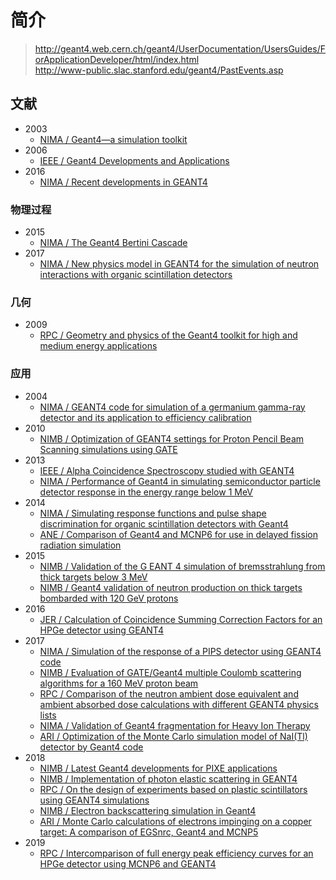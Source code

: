 <!-- README.md --- 
;; 
;; Description: 
;; Author: Hongyi Wu(吴鸿毅)
;; Email: wuhongyi@qq.com 
;; Created: 六 12月 23 22:22:16 2017 (+0800)
;; Last-Updated: 六 2月 23 22:07:11 2019 (+0800)
;;           By: Hongyi Wu(吴鸿毅)
;;     Update #: 12
;; URL: http://wuhongyi.cn -->

# 简介

> http://geant4.web.cern.ch/geant4/UserDocumentation/UsersGuides/ForApplicationDeveloper/html/index.html  
> http://www-public.slac.stanford.edu/geant4/PastEvents.asp


## 文献

- 2003
	- [NIMA / Geant4—a simulation toolkit](http://wuhongyi.cn/Geant4Note/pdf/article/1-s2.0-S0168900203013688-main.pdf)
- 2006
	- [IEEE / Geant4 Developments and Applications](http://wuhongyi.cn/Geant4Note/pdf/article/01610988.pdf)
- 2016
	- [NIMA / Recent developments in GEANT4](http://wuhongyi.cn/Geant4Note/pdf/article/1-s2.0-S0168900216306957-main.pdf)

### 物理过程

- 2015
	- [NIMA / The Geant4 Bertini Cascade](http://wuhongyi.cn/Geant4Note/pdf/article/phys/1-s2.0-S0168900215011134-main.pdf)
- 2017
	- [NIMA / New physics model in GEANT4 for the simulation of neutron interactions with organic scintillation detectors](http://wuhongyi.cn/Geant4Note/pdf/article/phys/1-s2.0-S0168900217306745-main.pdf)

### 几何

- 2009
	- [RPC / Geometry and physics of the Geant4 toolkit for high and medium energy applications](http://wuhongyi.cn/Geant4Note/pdf/article/geometry/1-s2.0-S0969806X09001650-main.pdf)


### 应用

- 2004
	- [NIMA / GEANT4 code for simulation of a germanium gamma-ray detector and its application to efficiency calibration](http://wuhongyi.cn/Geant4Note/pdf/article/app/1-s2.0-S0168900203028444-main.pdf)
- 2010
	- [NIMB / Optimization of GEANT4 settings for Proton Pencil Beam Scanning simulations using GATE](http://wuhongyi.cn/Geant4Note/pdf/article/app/1-s2.0-S0168583X10006440-main.pdf)
- 2013
	- [IEEE / Alpha Coincidence Spectroscopy studied with GEANT4](http://wuhongyi.cn/Geant4Note/pdf/article/app/06829561.pdf)
	- [NIMA / Performance of Geant4 in simulating semiconductor particle detector response in the energy range below 1 MeV](http://wuhongyi.cn/Geant4Note/pdf/article/app/1-s2.0-S0168900213008802-main.pdf)
- 2014	
	- [NIMA / Simulating response functions and pulse shape discrimination for organic scintillation detectors with Geant4](http://wuhongyi.cn/Geant4Note/pdf/article/app/1-s2.0-S0168900213015660-main.pdf)
	- [ANE / Comparison of Geant4 and MCNP6 for use in delayed fission radiation simulation](http://wuhongyi.cn/Geant4Note/pdf/article/app/1-s2.0-S0306454914000747-main.pdf)
- 2015
	- [NIMB / Validation of the G EANT 4 simulation of bremsstrahlung from thick targets below 3 MeV](http://wuhongyi.cn/Geant4Note/pdf/article/app/1-s2.0-S0168583X15002335-main.pdf)
	- [NIMB / Geant4 validation of neutron production on thick targets bombarded with 120 GeV protons](http://wuhongyi.cn/Geant4Note/pdf/article/app/1-s2.0-S0168583X15005534-main.pdf)
- 2016
	- [JER / Calculation of Coincidence Summing Correction Factors for an HPGe detector using GEANT4](http://wuhongyi.cn/Geant4Note/pdf/article/app/1-s2.0-S0265931X16300984-main.pdf)
- 2017	
	- [NIMA / Simulation of the response of a PIPS detector using GEANT4 code](http://wuhongyi.cn/Geant4Note/pdf/article/app/1-s2.0-S016890021730904X-main.pdf)
	- [NIMB / Evaluation of GATE/Geant4 multiple Coulomb scattering algorithms for a 160 MeV proton beam](http://wuhongyi.cn/Geant4Note/pdf/article/app/1-s2.0-S0168583X17307826-main.pdf)
	- [RPC / Comparison of the neutron ambient dose equivalent and ambient absorbed dose calculations with different GEANT4 physics lists](http://wuhongyi.cn/Geant4Note/pdf/article/app/1-s2.0-S0969806X16306600-main.pdf)
	- [NIMA / Validation of Geant4 fragmentation for Heavy Ion Therapy](http://wuhongyi.cn/Geant4Note/pdf/article/app/1-s2.0-S016890021730699X-main.pdf)
	- [ARI / Optimization of the Monte Carlo simulation model of NaI(Tl) detector by Geant4 code](http://wuhongyi.cn/Geant4Note/pdf/article/app/1-s2.0-S0969804317307479-main.pdf)
- 2018
	- [NIMB / Latest Geant4 developments for PIXE applications](http://wuhongyi.cn/Geant4Note/pdf/article/app/1-s2.0-S0168583X18305846-main.pdf)
	- [NIMB / Implementation of photon elastic scattering in GEANT4](http://wuhongyi.cn/Geant4Note/pdf/article/app/1-s2.0-S0168583X1830538X-main.pdf)
	- [RPC / On the design of experiments based on plastic scintillators using GEANT4 simulations](http://wuhongyi.cn/Geant4Note/pdf/article/app/1-s2.0-S0969806X18305346-main.pdf)
	- [NIMB / Electron backscattering simulation in Geant4](http://wuhongyi.cn/Geant4Note/pdf/article/app/1-s2.0-S0168583X18302301-main.pdf)
	- [ARI / Monte Carlo calculations of electrons impinging on a copper target: A comparison of EGSnrc, Geant4 and MCNP5](http://wuhongyi.cn/Geant4Note/pdf/article/app/1-s2.0-S0969804317307480-main.pdf)
- 2019
	- [RPC / Intercomparison of full energy peak efficiency curves for an HPGe detector using MCNP6 and GEANT4](http://wuhongyi.cn/Geant4Note/pdf/article/app/1-s2.0-S0969806X17308046-main.pdf)








<!-- README.md ends here -->
